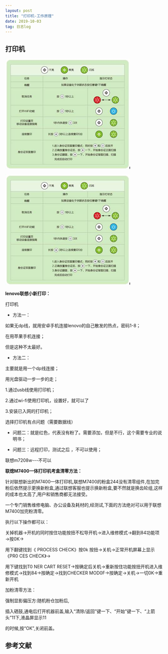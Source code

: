 ```yaml
---
layout: post
title: "打印机-工作原理"
date: 2019-10-03
tag: 日志log
---
```




## 打印机

![dayinji ](/images/posts/printer/小新.jpg)

![dayinji ](../images/posts/printer/小新.jpg)



**lenovo联想小新打印：**

打印机

- 方法一：

如果无dp线，就用安卓手机连接lenovo的自己散发的热点，密码1-8；

在用苹果手机连接；

但是这种不太最好。

- 方法二：

主要就是用一个dp线连接；

用光盘驱动一步一步的走；

1.通过usb线使用打印机；

2.通过wi-fi使用打印机，设置好，就可以了

3.安装已入网的打印机；

选择打印机有点问题（需要数据线）





- 问题二：就是红色，代表没有粉了。需要添加，但是不行，这个需要专业的说明书；

- 问题三：远程打印，测试之后 ，不可以使用；









联想m7208w---不可以



**联熄M7400一体打印机考盒清零方法：**

针对联想新出的M7400一体打印机,联想M7400的粉盒244没有清零组件,在加完粉后依然提示更换新粉盒,通过联想客服也提示换新粉盒,要不然就是换齿轮组,这样的成本也太高了,用户和销售商都无法接受。

一个专门销售维修电脑、办公设备及耗材的,经测试,下面的方法绝对可以用于联想M7400加完粉清零。

执行以下操作都可以：

关掉机器→开机的同时按住功能按扭不松导开机→进入维修模式→翻到84功能项→按0K→

用下翻键找到《 PROCESS  CHECK》按0k 按扭→关机→正常开机屏幕上显示《PR0 CES CHECK》→

用下键找到T0 NER CART RESET→按确定后关机→重新按住功能按扭开机进入维修模式→找到84→按确定→找到CHECKER MOD0F→按确定→关机→一切0K→重新开机

加粉清零方法：

强制显影偏压方:随机粉仓加粉后,

插入硒鼓,通电后打开机器前盖,输入“清除/返回”键一下、“开始”键一下、“上箭头”11下,液晶屏显示11

的时候,按“OK”,关闭前盖。

## 参考文献

```

```



